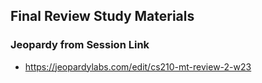 ## Final Review Study Materials

### Jeopardy from Session Link
- https://jeopardylabs.com/edit/cs210-mt-review-2-w23
